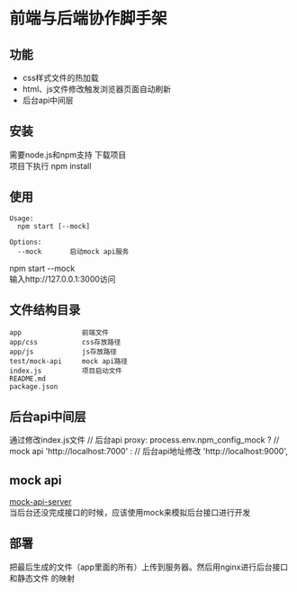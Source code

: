 # 前端与后端协作脚手架

## 功能
- css样式文件的热加载
- html、js文件修改触发浏览器页面自动刷新
- 后台api中间层

## 安装
需要node.js和npm支持
    下载项目  
    项目下执行 npm install 

## 使用
    Usage:
      npm start [--mock]

    Options:
      --mock       启动mock api服务

npm start --mock  
输入http://127.0.0.1:3000访问

## 文件结构目录
    app               前端文件
    app/css           css存放路径
    app/js            js存放路径
    test/mock-api     mock api路径
    index.js          项目启动文件
    README.md         
    package.json


## 后台api中间层
通过修改index.js文件
    // 后台api
    proxy: 
    process.env.npm_config_mock ? 
      // mock api
      'http://localhost:7000' : 
      // 后台api地址修改
      'http://localhost:9000',

## mock api
[mock-api-server](https://github.com/maitria/mock-api-server)  
当后台还没完成接口的时候，应该使用mock来模拟后台接口进行开发

## 部署
把最后生成的文件（app里面的所有）上传到服务器。然后用nginx进行后台接口和静态文件
的映射
